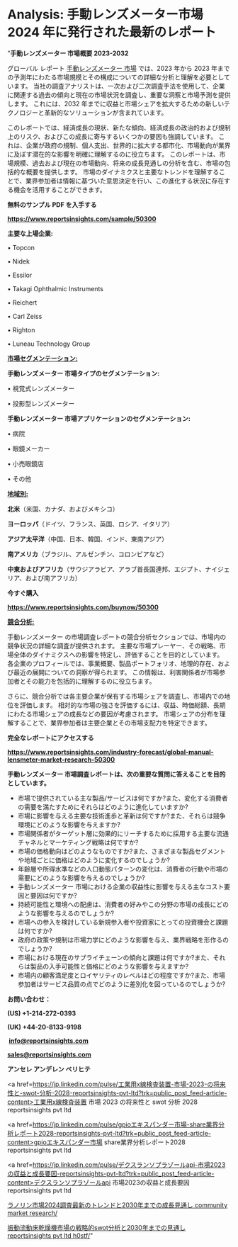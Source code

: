 # Analysis: 手動レンズメーター市場 2024 年に発行された最新のレポート

"<strong>手動レンズメーター 市場概要 2023-2032</strong>

グローバル レポート <a href=https://www.reportsinsights.com/sample/50300>手動レンズメーター 市場</a> では、2023 年から 2023 年までの予測年にわたる市場規模とその構成についての詳細な分析と理解を必要としています。 当社の調査アナリストは、一次および二次調査手法を使用して、企業に関連する過去の傾向と現在の市場状況を調査し、重要な洞察と市場予測を提供します。 これには、2032 年までに収益と市場シェアを拡大​​するための新しいテクノロジーと革新的なソリューションが含まれています。

このレポートでは、経済成長の現状、新たな傾向、経済成長の政治的および規制上のリスク、およびこの成長に寄与するいくつかの要因も強調しています。 これは、企業が政府の規制、個人支出、世界的に拡大する都市化、市場動向が業界に及ぼす潜在的な影響を明確に理解するのに役立ちます。 このレポートは、市場規模、過去および現在の市場動向、将来の成長見通しの分析を含む、市場の包括的な概要を提供します。 市場のダイナミクスと主要なトレンドを理解することで、業界参加者は情報に基づいた意思決定を行い、この進化する状況に存在する機会を活用することができます。

<strong><b>無料のサンプル PDF を入手する</b></strong>

<a href=https://www.reportsinsights.com/sample/50300><strong><u>https://www.reportsinsights.com/sample/50300</u></strong></a>

<strong>主要な上場企業:</strong>

• Topcon

• Nidek

• Essilor

• Takagi Ophthalmic Instruments

• Reichert

• Carl Zeiss

• Righton

• Luneau Technology Group

<strong><u>市場セグメンテーション</u></strong><strong><u>:</u></strong>

<strong>手動レンズメーター 市場タイプのセグメンテーション:</strong>

• 視覚式レンズメーター

• 投影型レンズメーター

<strong>手動レンズメーター 市場アプリケーションのセグメンテーション:</strong>

• 病院

• 眼鏡メーカー

• 小売眼鏡店

• その他

<strong><u>地域別</u></strong><strong><u>:</u></strong>

<strong>北米</strong>（米国、カナダ、およびメキシコ）

<strong>ヨーロッパ</strong>（ドイツ、フランス、英国、ロシア、イタリア）

<strong>アジア太平洋</strong>（中国、日本、韓国、インド、東南アジア）

<strong>南アメリカ</strong>（ブラジル、アルゼンチン、コロンビアなど）

<strong>中東およびアフリカ</strong>（サウジアラビア、アラブ首長国連邦、エジプト、ナイジェリア、および南アフリカ）

<strong>今すぐ購入</strong>

<a href=https://www.reportsinsights.com/buynow/50300><strong><u>https://www.reportsinsights.com/buynow/50300</u></strong></a>

<strong><u>競合分析:</u></strong>

手動レンズメーター の市場調査レポートの競合分析セクションでは、市場内の競争状況の詳細な調査が提供されます。 主要な市場プレーヤー、その戦略、市場全体のダイナミクスへの影響を特定し、評価することを目的としています。 各企業のプロフィールでは、事業概要、製品ポートフォリオ、地理的存在、および最近の展開についての洞察が得られます。 この情報は、利害関係者が市場参加者とその能力を包括的に理解するのに役立ちます。

さらに、競合分析では各主要企業が保有する市場シェアを調査し、市場内での地位を評価します。 相対的な市場の強さを評価するには、収益、時価総額、長期にわたる市場シェアの成長などの要因が考慮されます。 市場シェアの分布を理解することで、業界参加者は主要企業とその市場支配力を特定できます。

<strong>完全なレポートにアクセスする</strong>

<a href=https://www.reportsinsights.com/industry-forecast/global-manual-lensmeter-market-research-50300><strong><u><b>https://www.reportsinsights.com/industry-forecast/global-manual-lensmeter-market-research-50300</b></u></strong></a>

<strong><b>手動レンズメーター 市場調査レポートは、次の重要な質問に答えることを目的としています。</b></strong>
<ul>
  <li>市場で提供されている主な製品/サービスは何ですか?また、変化する消費者の需要を満たすためにそれらはどのように進化していますか?</li>
  <li>市場に影響を与える主要な技術進歩と革新は何ですか?また、それらは競争環境にどのような影響を与えますか?</li>
  <li>市場関係者がターゲット層に効果的にリーチするために採用する主要な流通チャネルとマーケティング戦略は何ですか?</li>
  <li>市場の価格動向はどのようなものですか?また、さまざまな製品セグメントや地域ごとに価格はどのように変化するのでしょうか?</li>
  <li>年齢層や所得水準などの人口動態パターンの変化は、消費者の行動や市場の需要にどのような影響を与えるのでしょうか?</li>
  <li>手動レンズメーター 市場における企業の収益性に影響を与える主なコスト要因と要因は何ですか?</li>
  <li>持続可能性と環境への配慮は、消費者の好みやこの分野の市場の成長にどのような影響を与えるのでしょうか?</li>
  <li>市場への参入を検討している新規参入者や投資家にとっての投資機会と課題は何ですか?</li>
  <li>政府の政策や規制は市場力学にどのような影響を与え、業界戦略を形作るのでしょうか?</li>
  <li>市場における現在のサプライチェーンの傾向と課題は何ですか?また、それらは製品の入手可能性と価格にどのような影響を与えますか?</li>
  <li>市場内の顧客満足度とロイヤリティのレベルはどの程度ですか?また、市場参加者はサービス品質の点でどのように差別化を図っているのでしょうか?</li>
</ul>
<strong>お問い合わせ：</strong>

<strong>(US) +1-214-272-0393</strong>

<strong>(UK) +44-20-8133-9198</strong>

<strong> </strong><a href=info@reportsinsights.com><strong><u>info@reportsinsights.com</u></strong></a>

<a href=sales@reportsinsights.com><strong><u>sales@reportsinsights.com</u></strong></a>

<strong>アンセレ アンデレン ベリヒテ</strong>

<a href=https://jp.linkedin.com/pulse/工業用x線検査装置-市場-2023-の将来性と-swot-分析-2028-reportsinsights-pvt-ltd?trk=public_post_feed-article-content>工業用x線検査装置 市場 2023 の将来性と swot 分析 2028 reportsinsights pvt ltd</a>

<a href=https://jp.linkedin.com/pulse/gpioエキスパンダー市場-share業界分析レポート2028-reportsinsights-pvt-ltd?trk=public_post_feed-article-content>gpioエキスパンダー市場 share業界分析レポート2028 reportsinsights pvt ltd</a>

<a href=https://jp.linkedin.com/pulse/デクスランソプラゾールapi-市場2023の収益と成長要因-reportsinsights-pvt-ltd?trk=public_post_feed-article-content>デクスランソプラゾールapi 市場2023の収益と成長要因 reportsinsights pvt ltd</a>

<a href=https://www.linkedin.com/pulse/ラノリン市場2024調査最新のトレンドと2030年までの成長見通し-community-market-research/>ラノリン市場2024調査最新のトレンドと2030年までの成長見通し community market research/</a>

<a href=https://www.linkedin.com/pulse/振動流動床乾燥機市場の戦略的swot分析と2030年までの見通し-reportsinsights-pvt-ltd-h0stf/>振動流動床乾燥機市場の戦略的swot分析と2030年までの見通し reportsinsights pvt ltd h0stf/</a>"
